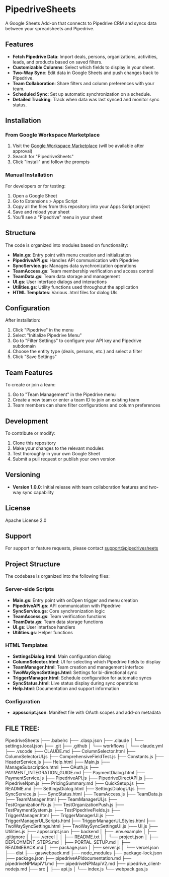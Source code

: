 # PipedriveSheets

A Google Sheets Add-on that connects to Pipedrive CRM and syncs data between your spreadsheets and Pipedrive.

## Features

- **Fetch Pipedrive Data**: Import deals, persons, organizations, activities, leads, and products based on saved filters.
- **Customizable Columns**: Select which fields to display in your sheet.
- **Two-Way Sync**: Edit data in Google Sheets and push changes back to Pipedrive.
- **Team Collaboration**: Share filters and column preferences with your team.
- **Scheduled Sync**: Set up automatic synchronization on a schedule.
- **Detailed Tracking**: Track when data was last synced and monitor sync status.

## Installation

### From Google Workspace Marketplace

1. Visit the [Google Workspace Marketplace](https://workspace.google.com/marketplace) (will be available after approval)
2. Search for "PipedriveSheets"
3. Click "Install" and follow the prompts

### Manual Installation

For developers or for testing:

1. Open a Google Sheet
2. Go to Extensions > Apps Script
3. Copy all the files from this repository into your Apps Script project
4. Save and reload your sheet
5. You'll see a "Pipedrive" menu in your sheet

## Structure

The code is organized into modules based on functionality:

- **Main.gs**: Entry point with menu creation and initialization
- **PipedriveAPI.gs**: Handles API communication with Pipedrive
- **SyncService.gs**: Manages data synchronization operations
- **TeamAccess.gs**: Team membership verification and access control
- **TeamData.gs**: Team data storage and management
- **UI.gs**: User interface dialogs and interactions
- **Utilities.gs**: Utility functions used throughout the application
- **HTML Templates**: Various .html files for dialog UIs

## Configuration

After installation:

1. Click "Pipedrive" in the menu
2. Select "Initialize Pipedrive Menu"
3. Go to "Filter Settings" to configure your API key and Pipedrive subdomain
4. Choose the entity type (deals, persons, etc.) and select a filter
5. Click "Save Settings"

## Team Features

To create or join a team:

1. Go to "Team Management" in the Pipedrive menu
2. Create a new team or enter a team ID to join an existing team
3. Team members can share filter configurations and column preferences

## Development

To contribute or modify:

1. Clone this repository
2. Make your changes to the relevant modules
3. Test thoroughly in your own Google Sheet
4. Submit a pull request or publish your own version

## Versioning

- **Version 1.0.0**: Initial release with team collaboration features and two-way sync capability

## License

Apache License 2.0

## Support

For support or feature requests, please contact [support@pipedrivesheets](mailto:support@pipedrivesheets)

## Project Structure

The codebase is organized into the following files:

### Server-side Scripts

- **Main.gs**: Entry point with onOpen trigger and menu creation
- **PipedriveAPI.gs**: API communication with Pipedrive
- **SyncService.gs**: Core synchronization logic
- **TeamAccess.gs**: Team verification functions
- **TeamData.gs**: Team data storage functions
- **UI.gs**: User interface handlers
- **Utilities.gs**: Helper functions

### HTML Templates

- **SettingsDialog.html**: Main configuration dialog
- **ColumnSelector.html**: UI for selecting which Pipedrive fields to display
- **TeamManager.html**: Team creation and management interface
- **TwoWaySyncSettings.html**: Settings for bi-directional sync
- **TriggerManager.html**: Schedule configuration for automatic syncs
- **SyncStatus.html**: Live status display during sync operations
- **Help.html**: Documentation and support information

### Configuration

- **appsscript.json**: Manifest file with OAuth scopes and add-on metadata 

## FILE TREE: 

PipedriveSheets
├── .babelrc
├── .clasp.json
├── .claude
│   └── settings.local.json
├── .git
├── .github
│   └── workflows
│       └── claude.yml
├── .vscode
├── CLAUDE.md
├── ColumnSelector.html
├── ColumnSelectorUI.js
├── ComprehensiveFieldTest.js
├── Constants.js
├── HeaderService.js
├── Help.html
├── Main.js
├── ManageSubscription.html
├── OAuth.js
├── PAYMENT_INTEGRATION_GUIDE.md
├── PaymentDialog.html
├── PaymentService.js
├── PipedriveAPI.js
├── PipedriveDirectAPI.js
├── PipedriveNpm.js
├── PricingSummary.md
├── QuickSetup.js
├── README.md
├── SettingsDialog.html
├── SettingsDialogUI.js
├── SyncService.js
├── SyncStatus.html
├── TeamAccess.js
├── TeamData.js
├── TeamManager.html
├── TeamManagerUI.js
├── TestOrganizationFix.js
├── TestOrganizationPush.js
├── TestPaymentSystem.js
├── TestPipedriveFields.js
├── TriggerManager.html
├── TriggerManagerUI.js
├── TriggerManagerUI_Scripts.html
├── TriggerManagerUI_Styles.html
├── TwoWaySyncSettings.html
├── TwoWaySyncSettingsUI.js
├── UI.js
├── Utilities.js
├── appsscript.json
├── backend
│   ├── .env.example
│   ├── .gitignore
│   ├── .vercel
│   │   ├── README.txt
│   │   └── project.json
│   ├── DEPLOYMENT_STEPS.md
│   ├── PORTAL_SETUP.md
│   ├── READMEBACK.md
│   ├── package.json
│   ├── server.js
│   └── vercel.json
├── dist
├── gaswebpack.md
├── node_modules
├── package-lock.json
├── package.json
├── pipedriveAPIdocumentation.md
├── pipedriveNPMapiV1.md
├── pipedriveNPMapiV2.md
├── pipedrive_client-nodejs.md
├── src
│   ├── api.js
│   └── index.js
└── webpack.gas.js